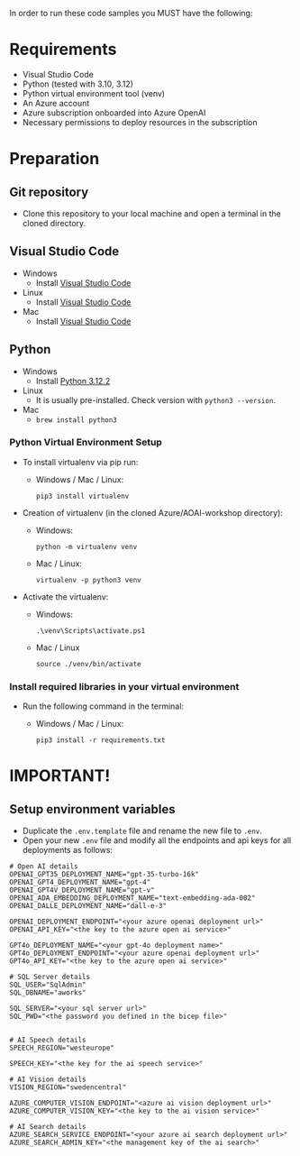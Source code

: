 In order to run these code samples you MUST have the following:

# Requirements
- Visual Studio Code
- Python (tested with 3.10, 3.12)
- Python virtual environment tool (venv)
- An Azure account 
- Azure subscription onboarded into Azure OpenAI
- Necessary permissions to deploy resources in the subscription

# Preparation

## Git repository
- Clone this repository to your local machine and open a terminal in the cloned directory.

## Visual Studio Code
- Windows
    - Install [Visual Studio Code](https://code.visualstudio.com/)
- Linux
    - Install [Visual Studio Code](https://code.visualstudio.com/)
- Mac
    - Install [Visual Studio Code](https://code.visualstudio.com/)

## Python
- Windows
    - Install [Python 3.12.2](https://www.python.org/downloads/release/python-3122/)
- Linux
    - It is usually pre-installed. Check version with `python3 --version`.
- Mac
    - `brew install python3`

### Python Virtual Environment Setup
-  To install virtualenv via pip run:
    - Windows / Mac / Linux:

         `pip3 install virtualenv`

- Creation of virtualenv (in the cloned Azure/AOAI-workshop directory):
    - Windows:

        `python -m virtualenv venv`
    - Mac / Linux:

        `virtualenv -p python3 venv`

- Activate the virtualenv:
    - Windows:

        `.\venv\Scripts\activate.ps1`
    - Mac / Linux

        `source ./venv/bin/activate`

### Install required libraries in your virtual environment
- Run the following command in the terminal:
    - Windows / Mac / Linux:

        `pip3 install -r requirements.txt`


# IMPORTANT!
## Setup environment variables
- Duplicate the `.env.template` file and rename the new file to `.env`.
- Open your new `.env` file and modify all the endpoints and api keys for all deployments as follows:
```
# Open AI details
OPENAI_GPT35_DEPLOYMENT_NAME="gpt-35-turbo-16k"
OPENAI_GPT4_DEPLOYMENT_NAME="gpt-4"
OPENAI_GPT4V_DEPLOYMENT_NAME="gpt-v"
OPENAI_ADA_EMBEDDING_DEPLOYMENT_NAME="text-embedding-ada-002"
OPENAI_DALLE_DEPLOYMENT_NAME="dall-e-3"

OPENAI_DEPLOYMENT_ENDPOINT="<your azure openai deployment url>" 
OPENAI_API_KEY="<the key to the azure open ai service>"

GPT4o_DEPLOYMENT_NAME="<your gpt-4o deployment name>"
GPT4o_DEPLOYMENT_ENDPOINT="<your azure openai deployment url>"
GPT4o_API_KEY="<the key to the azure open ai service>"

# SQL Server details
SQL_USER="SqlAdmin"
SQL_DBNAME="aworks"

SQL_SERVER="<your sql server url>"
SQL_PWD="<the password you defined in the bicep file>"


# AI Speech details
SPEECH_REGION="westeurope"

SPEECH_KEY="<the key for the ai speech service>"

# AI Vision details
VISION_REGION="swedencentral"

AZURE_COMPUTER_VISION_ENDPOINT="<azure ai vision deployment url>"
AZURE_COMPUTER_VISION_KEY="<the key to the ai vision service>"

# AI Search details
AZURE_SEARCH_SERVICE_ENDPOINT="<your azure ai search deployment url>"
AZURE_SEARCH_ADMIN_KEY="<the management key of the ai search>"
```